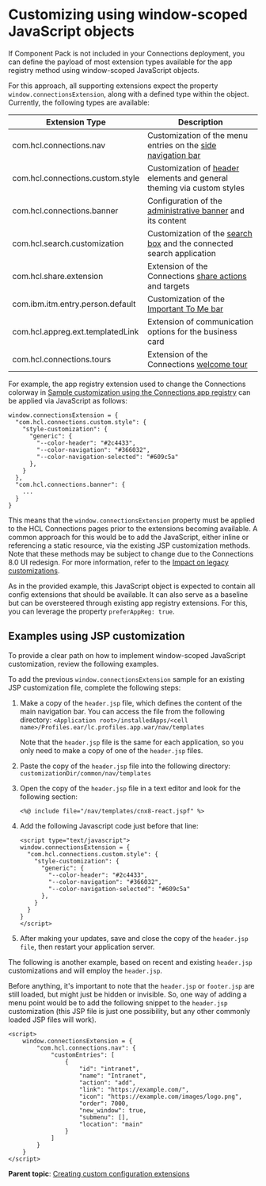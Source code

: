 # Customizing using window-scoped JavaScript objects

If Component Pack is not included in your Connections deployment, you can define the payload of most extension types available for the app registry method using window-scoped JavaScript objects.

For this approach, all supporting extensions expect the property `window.connectionsExtension`, along with a defined type within the object. Currently, the following types are available:

  | Extension Type | Description | 
  |-----------------|------------|
  | com.hcl.connections.nav|Customization of the menu entries on the [side navigation bar](customizing-side-navigation.md)|
  | com.hcl.connections.custom.style|Customization of [header](customizing-header.md) elements and general theming via custom styles|
  | com.hcl.connections.banner|Configuration of the [administrative banner](../admin/admin_banner_appreg.md) and its content |
  | com.hcl.search.customization|Customization of the [search box](customizing-search.md) and the connected search application|
  | com.hcl.share.extension|Extension of the Connections [share actions](customizing-share.md) and targets|
  | com.ibm.itm.entry.person.default|Customization of the [Important To Me bar](customizing-itm.md)|
  | com.hcl.appreg.ext.templatedLink|Extension of communication options for the business card |
  | com.hcl.connections.tours |Extension of the Connections [welcome tour](customizing-welcome-tour.md)|

For example, the app registry extension used to change the Connections colorway in [Sample customization using the Connections app registry](enabling-app-registry.md#sample-customization-using-the-connections-app-registry) can be applied via JavaScript as follows:

``` 
window.connectionsExtension = {
  "com.hcl.connections.custom.style": {
    "style-customization": {
      "generic": {
        "--color-header": "#2c4433",
        "--color-navigation": "#366032",
        "--color-navigation-selected": "#609c5a"
      },
    }
  },
  "com.hcl.connections.banner": {
    ...
  }
}
```

This means that the `window.connectionsExtension` property must be applied to the HCL Connections pages prior to the extensions becoming available. A common approach for this would be to add the JavaScript, either inline or referencing a static resource, via the existing JSP customization methods. Note that these methods may be subject to change due to the Connections 8.0 UI redesign. For more information, refer to the [Impact on legacy customizations](t_admin_common_customize_main.md#impact-on-legacy-customizations).

As in the provided example, this JavaScript object is expected to contain all config extensions that should be available. It can also serve as a baseline but can be oversteered through existing app registry extensions. For this, you can leverage the property `preferAppReg: true`.

## Examples using JSP customization

To provide a clear path on how to implement window-scoped JavaScript customization, review the following examples.

To add the previous `window.connectionsExtension` sample for an existing JSP customization file, complete the following steps:

1.  Make a copy of the `header.jsp` file, which defines the content of the main navigation bar. You can access the file from the following directory: `<Application root>/installedApps/<cell name>/Profiles.ear/lc.profiles.app.war/nav/templates`

    Note that the `header.jsp` file is the same for each application, so you only need to make a copy of one of the `header.jsp` files.

2.  Paste the copy of the `header.jsp` file into the following directory: `customizationDir/common/nav/templates`

3.  Open the copy of the `header.jsp` file in a text editor and look for the following section:

    ```
    <%@ include file="/nav/templates/cnx8-react.jspf" %>
    ```

4.  Add the following Javascript code just before that line:

    ```
    <script type="text/javascript">
    window.connectionsExtension = {
      "com.hcl.connections.custom.style": {
        "style-customization": {
          "generic": {
            "--color-header": "#2c4433",
            "--color-navigation": "#366032",
            "--color-navigation-selected": "#609c5a"
          },
        }
      }
    }
    </script>
    ```

5.  After making your updates, save and close the copy of the `header.jsp file`, then restart your application server.

The following is another example, based on recent and existing `header.jsp` customizations and will employ the `header.jsp`.

Before anything, it's important to note that the `header.jsp` or `footer.jsp` are still loaded, but might just be hidden or invisible. So, one way of adding a menu point would be to add the following snippet to the `header.jsp` customization (this JSP file is just one possibility, but any other commonly loaded JSP files will work).

```
<script>
    window.connectionsExtension = {
        "com.hcl.connections.nav": {
            "customEntries": [
                {
                    "id": "intranet",
                    "name": "Intranet",
                    "action": "add",
                    "link": "https://example.com/",
                    "icon": "https://example.com/images/logo.png",
                    "order": 7000,
                    "new_window": true,
                    "submenu": [],
                    "location": "main"
                }
            ]
        }
    }
</script>
```


**Parent topic**: [Creating custom configuration extensions](creating-custom-config-extensions.md)